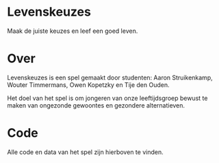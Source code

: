 # Levenskeuzes

Maak de juiste keuzes en leef een goed leven.

# Over
Levenskeuzes is een spel gemaakt door studenten: Aaron Struikenkamp, Wouter Timmermans, 
Owen Kopetzky en Tije den Ouden.

Het doel van het spel is om jongeren van onze leeftijdsgroep bewust te maken van ongezonde gewoontes
en gezondere alternatieven.

# Code
Alle code en data van het spel zijn hierboven te vinden.
